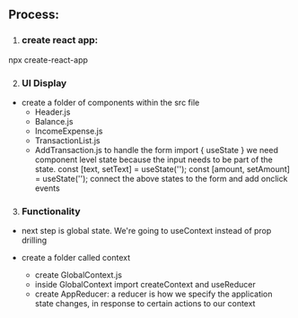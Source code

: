 ## Process:

1. ### create react app:
npx create-react-app

2.  ### UI Display
- create a folder of components within the src file
    - Header.js
    - Balance.js
    - IncomeExpense.js
    - TransactionList.js
    - AddTransaction.js 
        to handle the form
        import { useState } we need component level state because the input needs to be part of the state.
        const [text, setText] = useState('');
        const [amount, setAmount] = useState('');
        connect the above states to the form and add onclick events

3. ### Functionality 

- next step is global state. We're going to useContext instead of prop drilling

- create a folder called context
    - create GlobalContext.js
    - inside GlobalContext import createContext and useReducer
    - create AppReducer:
    a reducer is how we specify the application state changes, in response to certain actions to our context